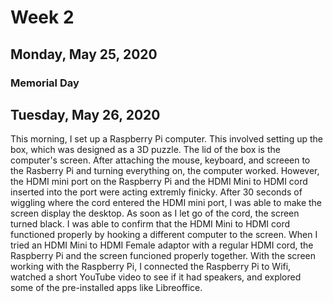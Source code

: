 # Week 2

## Monday, May 25, 2020
### Memorial Day

## Tuesday, May 26, 2020
This morning, I set up a Raspberry Pi computer. This involved setting up the box, which was designed as a 3D puzzle. The lid of the box is the computer's screen. After attaching the mouse, keyboard, and screeen to the Rasberry Pi and turning everything on, the computer worked. However, the HDMI mini port on the Raspberry Pi and the HDMI Mini to HDMI cord inserted into the port were acting extremly finicky. After 30 seconds of wiggling where the cord entered the HDMI mini port, I was able to make the screen display the desktop. As soon as I let go of the cord, the screen turned black. I was able to confirm that the HDMI Mini to HDMI cord functioned properly by hooking a different computer to the screen. When I tried an HDMI Mini to HDMI Female adaptor with a regular HDMI cord, the Raspberry Pi and the screen funcioned properly together. With the screen working with the Raspberry Pi, I connected the Raspberry Pi to Wifi, watched a short YouTube video to see if it had speakers, and explored some of the pre-installed apps like Libreoffice. 


